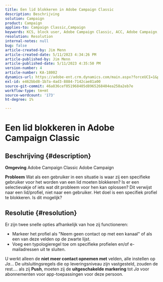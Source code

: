 ```yaml
---
title: Een lid blokkeren in Adobe Campaign Classic
description: Beschrijving
solution: Campaign
product: Campaign
applies-to: Campaign Classic,Campaign
keywords: KCS, block user, Adobe Campaign Classic, ACC, Adobe Campaign, How To
resolution: Resolution
internal-notes: null
bug: false
article-created-by: Jim Menn
article-created-date: 5/11/2023 4:34:26 PM
article-published-by: Jim Menn
article-published-date: 5/11/2023 4:35:50 PM
version-number: 4
article-number: KA-18002
dynamics-url: https://adobe-ent.crm.dynamics.com/main.aspx?forceUCI=1&pagetype=entityrecord&etn=knowledgearticle&id=b0555aae-19f0-ed11-8849-6045bd006295
exl-id: e462bbd8-1b7a-4ad3-8884-7142cae81a00
source-git-commit: 46a836cef051968405d8965268404ea258a2eb7e
workflow-type: tm+mt
source-wordcount: '173'
ht-degree: 1%

---
```


# Een lid blokkeren in Adobe Campaign Classic

## Beschrijving {#description}


<b>Omgeving</b>
Adobe Campaign Classic Adobe Campaign

<b>Probleem</b>
Wat als een gebruiker in een situatie is waar zij een specifieke gebruiker voor het worden van een lid moeten blokkeren?
Is er een selectievakje of iets wat dit probleem voor hen kan oplossen?
Dit verwijst naar een lid/profiel, niet naar een gebruiker. Het doel is een specifiek profiel te blokkeren. Is dit mogelijk?




## Resolutie {#resolution}


Er zijn twee snelle opties afhankelijk van hoe zij functioneren:

- Markeer het profiel als &quot;Neem geen contact op met een kanaal&quot; of als een van deze velden op de zwarte lijst.
- Voeg een typologieregel toe om specifieke profielen en/of e-mailadressen uit te sluiten.




U werkt alleen de <b>niet meer contact opnemen met</b> velden, alle instellen op *Ja*... De uitsluitingsregels die op leveringsniveau zijn vastgesteld, zouden de rest.... als zij <b>Push</b>, moeten zij de <b>uitgeschakelde markering</b> tot *Ja* voor abonnementen voor app-toepassingen voor deze persoon.
